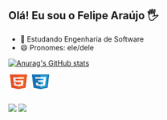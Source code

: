 ## Olá! Eu sou o Felipe Araújo 🖐️

- 🔭 Estudando Engenharia de Software 
- 😄 Pronomes: ele/dele

[![Anurag's GitHub stats](https://github-readme-stats.vercel.app/api?username=FelipeA-S&theme=github_dark_dimmed&hide=prs&count_private=true&show_icons=true)](https://github.com/anuraghazra/github-readme-stats)

<div>
  <img align="center" alt="Rafa-HTML" height="30" width="40" src="https://raw.githubusercontent.com/devicons/devicon/master/icons/html5/html5-original.svg">
  <img align="center" alt="Rafa-CSS" height="30" width="40" src="https://raw.githubusercontent.com/devicons/devicon/master/icons/css3/css3-original.svg">
</div>

##

<div>
  <a href = "mailto:felipearaujosouza22@gmail.com"><img src="https://img.shields.io/badge/-Gmail-%23333?style=for-the-badge&logo=gmail&logoColor=white" target="_blank"></a>
  <a href="" target="_blank"><img src="https://img.shields.io/badge/-LinkedIn-%230077B5?style=for-the-badge&logo=linkedin&logoColor=white" target="_blank"></a> 
</div>
